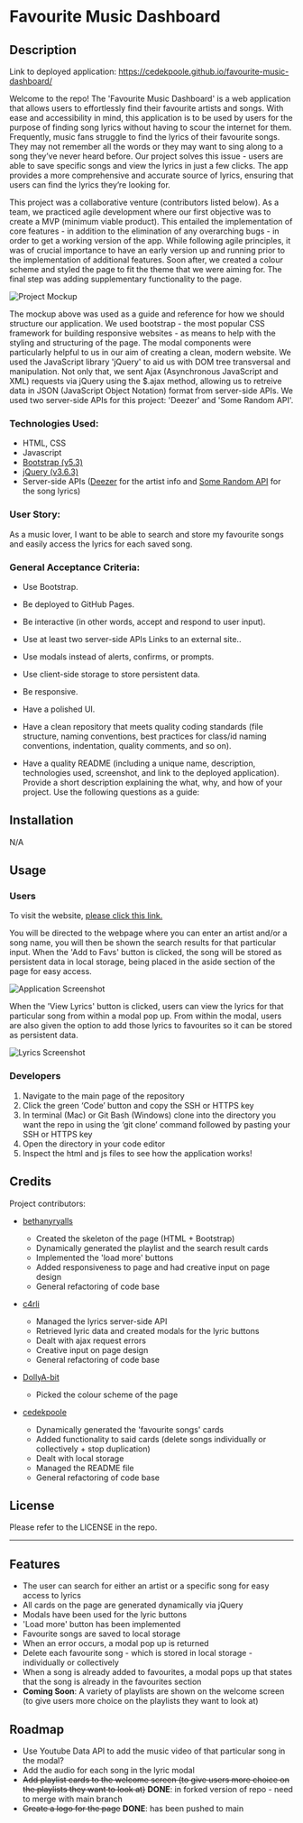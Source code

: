 # Favourite Music Dashboard 

## Description

Link to deployed application: https://cedekpoole.github.io/favourite-music-dashboard/ 

Welcome to the repo! The 'Favourite Music Dashboard' is a web application that allows users to effortlessly find their favourite artists and songs. With ease and accessibility in mind, this application is to be used by users for the purpose of finding song lyrics without having to scour the internet for them. Frequently, music fans struggle to find the lyrics of their favourite songs. They may not remember all the words or they may want to sing along to a song they’ve never heard before. Our project solves this issue - users are able to save specific songs and view the lyrics in just a few clicks. The app provides a more comprehensive and accurate source of lyrics, ensuring that users can find the lyrics they’re looking for.

This project was a collaborative venture (contributors listed below). As a team, we practiced agile development where our first objective was to create a MVP (minimum viable product). This entailed the implementation of core features - in addition to the elimination of any overarching bugs - in order to get a working version of the app. While following agile principles, it was of crucial importance to have an early version up and running prior to the implementation of additional features. Soon after, we created a colour scheme and styled the page to fit the theme that we were aiming for. The final step was adding supplementary functionality to the page. 

![Project Mockup](./assets/images/project-wireframe.jpg)

The mockup above was used as a guide and reference for how we should structure our application. We used bootstrap - the most popular CSS framework for building responsive websites - as means to help with the styling and structuring of the page. The modal components were particularly helpful to us in our aim of creating a clean, modern website. We used the JavaScript library 'jQuery' to aid us with DOM tree transversal and manipulation. Not only that, we sent Ajax (Asynchronous JavaScript and XML) requests via jQuery using the $.ajax method, allowing us to retreive data in JSON (JavaScript Object Notation) format from server-side APIs. We used two server-side APIs for this project: 'Deezer' and 'Some Random API'. 

### Technologies Used: 
- HTML, CSS
- Javascript
- [Bootstrap (v5.3)](https://getbootstrap.com/)
- [jQuery (v3.6.3)](https://api.jquery.com/)
- Server-side APIs ([Deezer](https://developers.deezer.com/api) for the artist info and [Some Random API](https://some-random-api.ml/docs/welcome/introduction) for the song lyrics)

### User Story: 
As a music lover, I want to be able to search and store my favourite songs and easily access the lyrics for each saved song. 

### General Acceptance Criteria:
- Use Bootstrap.

- Be deployed to GitHub Pages.

- Be interactive (in other words, accept and respond to user input).

- Use at least two server-side APIs Links to an external site..

- Use modals instead of alerts, confirms, or prompts.

- Use client-side storage to store persistent data.

- Be responsive.

- Have a polished UI.

- Have a clean repository that meets quality coding standards (file structure, naming conventions, best practices for class/id naming conventions, indentation, quality comments, and so on).

- Have a quality README (including a unique name, description, technologies used, screenshot, and link to the deployed application).
Provide a short description explaining the what, why, and how of your project. Use the following questions as a guide:


## Installation 

N/A

## Usage 

### Users

To visit the website, [please click this link.](https://cedekpoole.github.io/favourite-music-dashboard/)

You will be directed to the webpage where you can enter an artist and/or a song name, you will then be shown the search results for that particular input. When the 'Add to Favs' button is clicked, the song will be stored as persistent data in local storage, being placed in the aside section of the page for easy access. 

![Application Screenshot](./assets/images/app-screenshot.png)

When the 'View Lyrics' button is clicked, users can view the lyrics for that particular song from within a modal pop up. From within the modal, users are also given the option to add those lyrics to favourites so it can be stored as persistent data. 

![Lyrics Screenshot](./assets/images/lyric-screenshot.png)


### Developers
1. Navigate to the main page of the repository
2. Click the green ‘Code’ button and copy the SSH or HTTPS key
3. In terminal (Mac) or Git Bash (Windows) clone into the directory you want the repo in using the ‘git clone’ command followed by pasting your SSH or HTTPS key
4. Open the directory in your code editor
5. Inspect the html and js files to see how the application works!

## Credits 

Project contributors: 
- [bethanyryalls](https://github.com/bethanyryalls)
    - Created the skeleton of the page (HTML + Bootstrap)
    - Dynamically generated the playlist and the search result cards
    - Implemented the 'load more' buttons 
    - Added responsiveness to page and had creative input on page design 
    - General refactoring of code base

- [c4rli](https://github.com/c4rli)
    - Managed the lyrics server-side API
    - Retrieved lyric data and created modals for the lyric buttons 
    - Dealt with ajax request errors 
    - Creative input on page design
    - General refactoring of code base

- [DollyA-bit](https://github.com/DollyA-bit)
    - Picked the colour scheme of the page

- [cedekpoole](https://github.com/cedekpoole)
    - Dynamically generated the 'favourite songs' cards
    - Added functionality to said cards (delete songs individually or collectively + stop duplication)
    - Dealt with local storage
    - Managed the README file
    - General refactoring of code base

## License 

Please refer to the LICENSE in the repo. 

---

## Features

- The user can search for either an artist or a specific song for easy access to lyrics
- All cards on the page are generated dynamically via jQuery 
- Modals have been used for the lyric buttons 
- 'Load more' button has been implemented
- Favourite songs are saved to local storage
- When an error occurs, a modal pop up is returned 
- Delete each favourite song - which is stored in local storage - individually or collectively
- When a song is already added to favourites, a modal pops up that states that the song is already in the favourites section
- **Coming Soon**: A variety of playlists are shown on the welcome screen (to give users more choice on the playlists they want to look at)


## Roadmap 

- Use Youtube Data API to add the music video of that particular song in the modal?
- Add the audio for each song in the lyric modal
- ~~Add playlist cards to the welcome screen (to give users more choice on the playlists they want to look at)~~ **DONE**: in forked version of repo - need to merge with main branch
- ~~Create a logo for the page~~ **DONE**: has been pushed to main